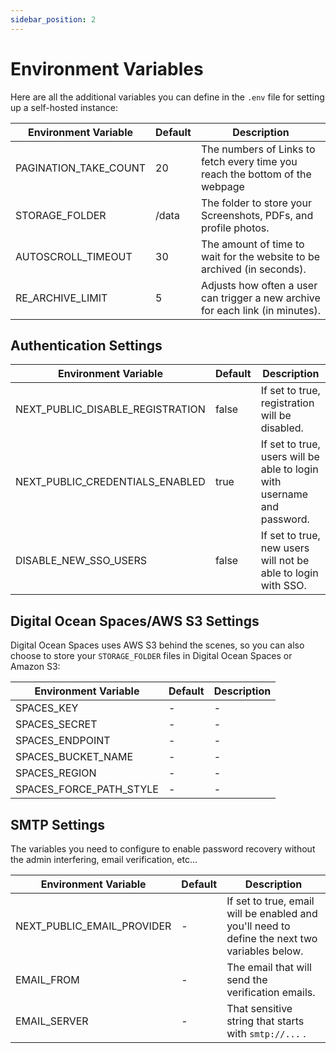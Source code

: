```yaml
---
sidebar_position: 2
---
```


# Environment Variables

Here are all the additional variables you can define in the `.env` file for setting up a self-hosted instance:

| Environment Variable  | Default | Description                                                                    |
| --------------------- | ------- | ------------------------------------------------------------------------------ |
| PAGINATION_TAKE_COUNT | 20      | The numbers of Links to fetch every time you reach the bottom of the webpage   |
| STORAGE_FOLDER        | /data   | The folder to store your Screenshots, PDFs, and profile photos.                |
| AUTOSCROLL_TIMEOUT    | 30      | The amount of time to wait for the website to be archived (in seconds).        |
| RE_ARCHIVE_LIMIT      | 5       | Adjusts how often a user can trigger a new archive for each link (in minutes). |

## Authentication Settings

| Environment Variable             | Default | Description                                                             |
| -------------------------------- | ------- | ----------------------------------------------------------------------- |
| NEXT_PUBLIC_DISABLE_REGISTRATION | false   | If set to true, registration will be disabled.                          |
| NEXT_PUBLIC_CREDENTIALS_ENABLED  | true    | If set to true, users will be able to login with username and password. |
| DISABLE_NEW_SSO_USERS            | false   | If set to true, new users will not be able to login with SSO.           |

## Digital Ocean Spaces/AWS S3 Settings

Digital Ocean Spaces uses AWS S3 behind the scenes, so you can also choose to store your `STORAGE_FOLDER` files in Digital Ocean Spaces or Amazon S3:

| Environment Variable    | Default | Description |
| ----------------------- | ------- | ----------- |
| SPACES_KEY              | -       | -           |
| SPACES_SECRET           | -       | -           |
| SPACES_ENDPOINT         | -       | -           |
| SPACES_BUCKET_NAME      | -       | -           |
| SPACES_REGION           | -       | -           |
| SPACES_FORCE_PATH_STYLE | -       | -           |

## SMTP Settings

The variables you need to configure to enable password recovery without the admin interfering, email verification, etc...

| Environment Variable       | Default | Description                                                                                   |
| -------------------------- | ------- | --------------------------------------------------------------------------------------------- |
| NEXT_PUBLIC_EMAIL_PROVIDER | -       | If set to true, email will be enabled and you'll need to define the next two variables below. |
| EMAIL_FROM                 | -       | The email that will send the verification emails.                                             |
| EMAIL_SERVER               | -       | That sensitive string that starts with `smtp://...` .                                         |
